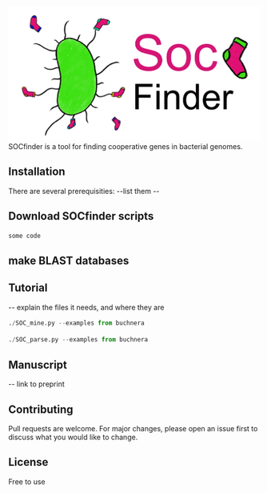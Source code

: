 
![SOCfinder](Soc_finder_v4.png)
SOCfinder is a tool for finding cooperative genes in bacterial genomes.

## Installation

There are several prerequisities:
--list them --

## Download SOCfinder scripts
```bash
some code
```

## make BLAST databases


## Tutorial

-- explain the files it needs, and where they are

```python
./SOC_mine.py --examples from buchnera

./SOC_parse.py --examples from buchnera
```

## Manuscript

-- link to preprint

## Contributing

Pull requests are welcome. For major changes, please open an issue first
to discuss what you would like to change.

## License

Free to use
